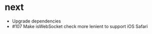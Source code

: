 # next

-   Upgrade dependencies
-   #107 Make isWebSocket check more lenient to support iOS Safari
